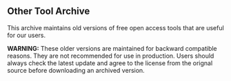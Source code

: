 ## Other Tool Archive

This archive maintains old versions of free open access tools that are useful for our users. 

**WARNING:** These older versions are maintained for backward compatible reasons. They are not recommended for use in production. Users should always check the latest update and agree to the license from the orignal source before downloading an archived version.
